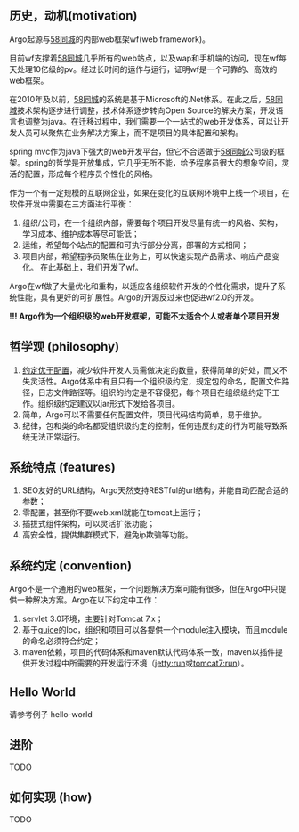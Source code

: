 ## 历史，动机(motivation)

Argo起源与[58同城]的内部web框架wf(web framework)。

目前wf支撑着[58同城]几乎所有的web站点，以及wap和手机端的访问，现在wf每天处理10亿级的pv。经过长时间的运作与运行，证明wf是一个可靠的、高效的web框架。

在2010年及以前，[58同城]的系统是基于Microsoft的.Net体系。在此之后，[58同城]技术架构逐步进行调整，技术体系逐步转向Open Source的解决方案，开发语言也调整为java。在迁移过程中，我们需要一个一站式的web开发体系，可以让开发人员可以聚焦在业务解决方案上，而不是项目的具体配置和架构。

spring mvc作为java下强大的web开发平台，但它不合适做于[58同城]公司级的框架。spring的哲学是开放集成，它几乎无所不能，给予程序员很大的想象空间，灵活的配置，形成每个程序员个性化的风格。

作为一个有一定规模的互联网企业，如果在变化的互联网环境中上线一个项目，在软件开发中需要在三方面进行平衡：

1. 组织/公司，在一个组织内部，需要每个项目开发尽量有统一的风格、架构，学习成本、维护成本等尽可能低；
1. 运维，希望每个站点的配置和可执行部分分离，部署的方式相同；
1. 项目内部，希望程序员聚焦在业务上，可以快速实现产品需求、响应产品变化。
在此基础上，我们开发了wf。

Argo在wf做了大量优化和重构，以适应各组织软件开发的个性化需求，提升了系统性能，具有更好的可扩展性。Argo的开源反过来也促进wf2.0的开发。

**!!! Argo作为一个组织级的web开发框架，可能不太适合个人或者单个项目开发**

## 哲学观 (philosophy)
1. [约定优于配置]，减少软件开发人员需做决定的数量，获得简单的好处，而又不失灵活性。Argo体系中有且只有一个组织级约定，规定包的命名，配置文件路径，日志文件路径等。组织的约定是不容侵犯，每个项目在组织级约定下工作。组织级约定建议以jar形式下发给各项目。
1. 简单，Argo可以不需要任何配置文件，项目代码结构简单，易于维护。
1. 纪律，包和类的命名都受组织级约定的控制，任何违反约定的行为可能导致系统无法正常运行。

## 系统特点 (features)

1. SEO友好的URL结构，Argo天然支持RESTful的url结构，并能自动匹配合适的参数；
1. 零配置，甚至你不要web.xml就能在tomcat上运行；
1. 插拔式组件架构，可以灵活扩张功能；
1. 高安全性，提供集群模式下，避免ip欺骗等功能。

## 系统约定 (convention)

Argo不是一个通用的web框架，一个问题解决方案可能有很多，但在Argo中只提供一种解决方案。Argo在以下约定中工作：

1. servlet 3.0环境，主要针对Tomcat 7.x；
1. 基于[guice]的Ioc，组织和项目可以各提供一个module注入模块，而且module的命名必须符合约定；
1. maven依赖，项目的代码体系和maven默认代码体系一致，maven以插件提供开发过程中所需要的开发运行环境（[jetty:run]或[tomcat7:run]）。

## Hello World

请参考例子 hello-world

## 进阶

TODO

## 如何实现 (how)

TODO

[58同城]: http://www.58.com/
[约定优于配置]: http://zh.wikipedia.org/wiki/%E7%BA%A6%E5%AE%9A%E4%BC%98%E4%BA%8E%E9%85%8D%E7%BD%AE
[guice]: http://code.google.com/p/google-guice/
[jetty:run]: http://docs.codehaus.org/display/JETTY/Maven+Jetty+Plugin
[tomcat7:run]: http://tomcat.apache.org/maven-plugin-2.0/tomcat7-maven-plugin/run-mojo.html

